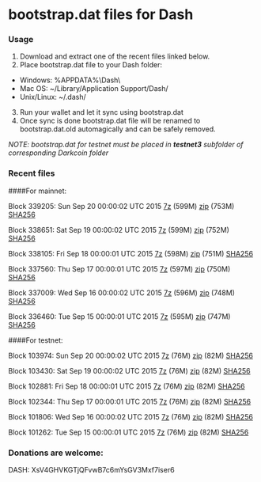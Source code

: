 # bootstrap.dat files for Dash

### Usage

1. Download and extract one of the recent files linked below.
2. Place bootstrap.dat file to your Dash folder:
 - Windows: %APPDATA%\Dash\
 - Mac OS: ~/Library/Application Support/Dash/
 - Unix/Linux: ~/.dash/
3. Run your wallet and let it sync using bootstrap.dat
4. Once sync is done bootstrap.dat file will be renamed to bootstrap.dat.old automagically and can be safely removed.

_NOTE: bootstrap.dat for testnet must be placed in **testnet3** subfolder of corresponding Darkcoin folder_

### Recent files

####For mainnet:

Block 339205: Sun Sep 20 00:00:02 UTC 2015 [7z](https://transfer.sh/KaKeT/bootstrap.dat.20150920.7z) (599M) [zip](https://transfer.sh/zLHNF/bootstrap.dat.20150920.zip) (753M) [SHA256](https://transfer.sh/LY16X/sha256.txt)

Block 338651: Sat Sep 19 00:00:02 UTC 2015 [7z](https://transfer.sh/sO1lo/bootstrap.dat.20150919.7z) (599M) [zip](https://transfer.sh/1gysxr/bootstrap.dat.20150919.zip) (752M) [SHA256](https://transfer.sh/4qjKo/sha256.txt)

Block 338105: Fri Sep 18 00:00:01 UTC 2015 [7z](https://transfer.sh/OcGou/bootstrap.dat.20150918.7z) (598M) [zip](https://transfer.sh/nrPfg/bootstrap.dat.20150918.zip) (751M) [SHA256](https://transfer.sh/19BRQl/sha256.txt)

Block 337560: Thu Sep 17 00:00:01 UTC 2015 [7z](https://transfer.sh/z3F8Y/bootstrap.dat.20150917.7z) (597M) [zip](https://transfer.sh/1ciqFl/bootstrap.dat.20150917.zip) (750M) [SHA256](https://transfer.sh/RQghR/sha256.txt)

Block 337009: Wed Sep 16 00:00:02 UTC 2015 [7z](https://transfer.sh/yRJnx/bootstrap.dat.20150916.7z) (596M) [zip](https://transfer.sh/uoiPF/bootstrap.dat.20150916.zip) (748M) [SHA256](https://transfer.sh/NYifm/sha256.txt)

Block 336460: Tue Sep 15 00:00:01 UTC 2015 [7z](https://transfer.sh/EGVDI/bootstrap.dat.20150915.7z) (595M) [zip](https://transfer.sh/UbdwE/bootstrap.dat.20150915.zip) (747M) [SHA256](https://transfer.sh/isQGp/sha256.txt)

####For testnet:

Block 103974: Sun Sep 20 00:00:02 UTC 2015 [7z](https://transfer.sh/R6MXC/bootstrap.dat.20150920.7z) (76M) [zip](https://transfer.sh/1bO8B3/bootstrap.dat.20150920.zip) (82M) [SHA256](https://transfer.sh/c4GTh/sha256.txt)

Block 103430: Sat Sep 19 00:00:02 UTC 2015 [7z](https://transfer.sh/zPG2U/bootstrap.dat.20150919.7z) (76M) [zip](https://transfer.sh/EIolk/bootstrap.dat.20150919.zip) (82M) [SHA256](https://transfer.sh/xeJ7b/sha256.txt)

Block 102881: Fri Sep 18 00:00:01 UTC 2015 [7z](https://transfer.sh/1Ln38/bootstrap.dat.20150918.7z) (76M) [zip](https://transfer.sh/1g3UfH/bootstrap.dat.20150918.zip) (82M) [SHA256](https://transfer.sh/1dhSwC/sha256.txt)

Block 102344: Thu Sep 17 00:00:01 UTC 2015 [7z](https://transfer.sh/shELg/bootstrap.dat.20150917.7z) (76M) [zip](https://transfer.sh/F3YlA/bootstrap.dat.20150917.zip) (82M) [SHA256](https://transfer.sh/18pQyk/sha256.txt)

Block 101806: Wed Sep 16 00:00:02 UTC 2015 [7z](https://transfer.sh/qejXX/bootstrap.dat.20150916.7z) (76M) [zip](https://transfer.sh/URUjI/bootstrap.dat.20150916.zip) (82M) [SHA256](https://transfer.sh/edPHF/sha256.txt)

Block 101262: Tue Sep 15 00:00:01 UTC 2015 [7z](https://transfer.sh/oFxsf/bootstrap.dat.20150915.7z) (76M) [zip](https://transfer.sh/7YQHl/bootstrap.dat.20150915.zip) (82M) [SHA256](https://transfer.sh/9joCK/sha256.txt)

### Donations are welcome:

DASH: XsV4GHVKGTjQFvwB7c6mYsGV3Mxf7iser6
